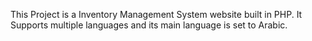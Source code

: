 This Project is a Inventory Management System website built in PHP.
It Supports multiple languages and its main language is set to Arabic.
  